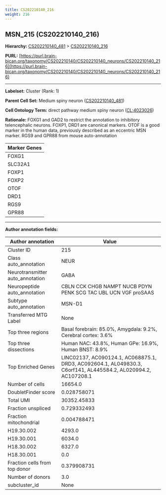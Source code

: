 ```yaml
---
title: CS202210140_216
weight: 216
---
```

## MSN_215 (CS202210140_216)
<b>Hierarchy: </b>
[CS202210140_481](../CS202210140_481) >
[CS202210140_216](../CS202210140_216)

**PURL:** [https://purl.brain-bican.org/taxonomy/CS202210140/CS202210140_neurons/CS202210140_216](https://purl.brain-bican.org/taxonomy/CS202210140/CS202210140_neurons/CS202210140_216)

---


**Labelset:** Cluster (Rank: 1)

**Parent Cell Set:** Medium spiny neuron ([CS202210140_481](../CS202210140_481))



**Cell Ontology Term:**  direct pathway medium spiny neuron ([CL:4023026](https://www.ebi.ac.uk/ols/ontologies/cl/terms?obo_id=CL:4023026)) 

**Rationale:** FOXG1 and GAD2 to restrict the annotation to inhibitory telencephalic neurons. FOXP1, DRD1 are canonical markers. OTOF is a good marker in the human data, previously described as an eccentric MSN marker. RGS9 and GPR88 from mouse auto-annotation

[MARKER GENES.]: #


| Marker Genes |
|--------------|
|FOXG1|
|SLC32A1|
|FOXP1|
|FOXP2|
|OTOF|
|DRD1|
|RGS9|
|GPR88|

---

[TRANSFERRED ANNOTATIONS.]: #


[AUTHOR ANNOTATION FIELDS.]: #


**Author annotation fields:**

| Author annotation | Value |
|-------------------|-------|
|Cluster ID|215|
|Class auto_annotation|NEUR|
|Neurotransmitter auto_annotation|GABA|
|Neuropeptide auto_annotation|CBLN CCK CHGB NAMPT NUCB PDYN PENK SCG TAC UBL UCN VGF proSAAS|
|Subtype auto_annotation|MSN-D1|
|Transferred MTG Label|None|
|Top three regions|Basal forebrain: 85.0%, Amygdala: 9.2%, Cerebral cortex: 3.6%|
|Top three dissections|Human NAC: 43.8%, Human GPe: 16.9%, Human BNST: 8.9%|
|Top Enriched Genes|LINC02137, AC090124.1, AC068875.1, DRD3, AC092604.1, AL049830.3, C6orf141, AL445584.2, AL020994.2, AC107208.1|
|Number of cells|16654.0|
|DoubletFinder score|0.028758071|
|Total UMI|30352.45833|
|Fraction unspliced|0.729332493|
|Fraction mitochondrial|0.004788471|
|H19.30.002|4293.0|
|H19.30.001|6034.0|
|H18.30.002|6327.0|
|H18.30.001|0.0|
|Fraction cells from top donor|0.379908731|
|Number of donors|3.0|
|subcluster_id|None|
